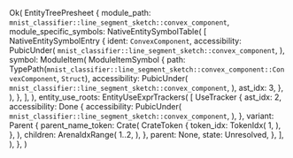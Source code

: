 Ok(
    EntityTreePresheet {
        module_path: `mnist_classifier::line_segment_sketch::convex_component`,
        module_specific_symbols: NativeEntitySymbolTable(
            [
                NativeEntitySymbolEntry {
                    ident: `ConvexComponent`,
                    accessibility: PubicUnder(
                        `mnist_classifier::line_segment_sketch::convex_component`,
                    ),
                    symbol: ModuleItem(
                        ModuleItemSymbol {
                            path: TypePath(`mnist_classifier::line_segment_sketch::convex_component::ConvexComponent`, `Struct`),
                            accessibility: PubicUnder(
                                `mnist_classifier::line_segment_sketch::convex_component`,
                            ),
                            ast_idx: 3,
                        },
                    ),
                },
            ],
        ),
        entity_use_roots: EntityUseExprTrackers(
            [
                UseTracker {
                    ast_idx: 2,
                    accessibility: Done {
                        accessibility: PubicUnder(
                            `mnist_classifier::line_segment_sketch::convex_component`,
                        ),
                    },
                    variant: Parent {
                        parent_name_token: Crate(
                            CrateToken {
                                token_idx: TokenIdx(
                                    1,
                                ),
                            },
                        ),
                        children: ArenaIdxRange(
                            1..2,
                        ),
                    },
                    parent: None,
                    state: Unresolved,
                },
            ],
        ),
    },
)